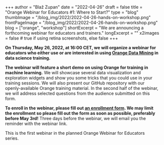 +++
author = "Blaž Zupan"
date = "2022-04-26"
draft = false
title = "Orange Webinar for Educators #1: Where to Start?"
type = "blog"
thumbImage = "/blog_img/2022/2022-04-26-hands-on-workshop.png"
frontPageImage = "/blog_img/2022/2022-04-26-hands-on-workshop.png"
blog = ["orange", "workshop"]
shortExcerpt = "We are announcing a forthcoming webinar for educators and trainers."
longExcerpt = ""
x2images = false  # true if using retina screenshots, else false
+++

**On Thursday, May 26, 2022, at 16:00 CET, we will organize a webinar for educators who either use or are interested in using [Orange Data Mining](http://orangedatamining.com) in data science training.**

**The webinar will feature a short demo on using Orange for training in machine learning.** We will showcase several data visualization and exploration widgets and show you some tricks that you could use in your training sessions. We will also present our GitHub repository with our openly-available Orange training material. In the second half of the webinar, we will address selected questions from the audience submitted on this form.

**To enroll in the webinar, please fill out [an enrollment form](https://forms.gle/9Q4uYKFgTKhAYJwy5). We may limit the enrollment so please fill out the form as soon as possible, preferably before May 3rd!** Three days before the webinar, we will email you the reminder with the webinar link.

This is the first webinar in the planned Orange Webinar for Educators series. 